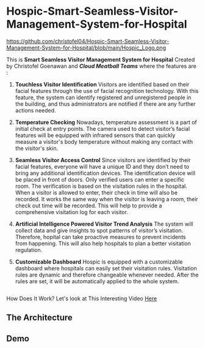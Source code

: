 # Hospic-Smart-Seamless-Visitor-Management-System-for-Hospital

https://github.com/christofel04/Hospic-Smart-Seamless-Visitor-Management-System-for-Hospital/blob/main/Hospic_Logo.png


This is **Smart Seamless Visitor Management System for Hospital** Created by Christofel Goenawan and ***Cloud Meatball Teams*** where the features are :


1. **Touchless Visitor Identification**
Visitors are identified based on their facial features through the use of facial recognition technology. With this feature, the system can identify registered and unregistered people in the building, and thus administrators are notified if there are any further actions needed.  

2. **Temperature Checking**
Nowadays, temperature assessment is a part of initial check at entry points. The camera used to detect visitor’s facial features will be equipped with infrared sensors that can quickly measure a visitor's body temperature without making any contact with the visitor's skin.

3. **Seamless Visitor Access Control**
Since visitors are identified by their facial features, everyone will have a unique ID and they don’t need to bring any additional identification devices. The identification device will be placed in front of doors. Only verified users can enter a specific room. The verification is based on the visitation rules in the hospital. When a visitor is allowed to enter, their check in time will also be recorded. It works the same way when the visitor is leaving a room, their check out time will be recorded. This will help to provide a comprehensive visitation log for each visitor.

4. **Artificial Intelligence Powered Visitor Trend Analysis**
The system will collect data and give insights to spot patterns of visitor’s visitation. Therefore, hopital can take proactive measures to prevent incidents from happening. This will also help hospitals to plan a better visitation regulation.

5. **Customizable Dashboard**
Hospic is equipped with a customizable dashboard where hospitals can easily set their visitation rules. Visitation rules are dynamic and therefore changeable whenever needed. After the rules are set, it will be automatically applied to the whole system.

![]()

How Does It Work? Let's look at This Interesting Video [Here](https://youtu.be/PsSdeTeitsc)

## The Architecture

## Demo



